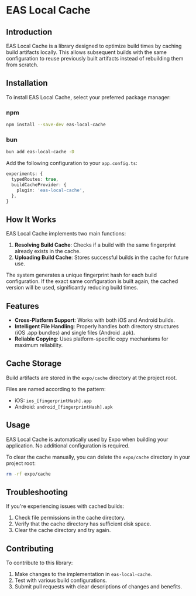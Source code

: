 # EAS Local Cache

## Introduction

EAS Local Cache is a library designed to optimize build times by caching build artifacts locally. This allows subsequent builds with the same configuration to reuse previously built artifacts instead of rebuilding them from scratch.

## Installation

To install EAS Local Cache, select your preferred package manager:

### npm

```bash
npm install --save-dev eas-local-cache
```

### bun

```bash
bun add eas-local-cache -D
```

Add the following configuration to your `app.config.ts`:

```typescript
experiments: {
  typedRoutes: true,
  buildCacheProvider: {
    plugin: 'eas-local-cache',
  },
}
```

## How It Works

EAS Local Cache implements two main functions:

1. **Resolving Build Cache**: Checks if a build with the same fingerprint already exists in the cache.
2. **Uploading Build Cache**: Stores successful builds in the cache for future use.

The system generates a unique fingerprint hash for each build configuration. If the exact same configuration is built again, the cached version will be used, significantly reducing build times.

## Features

- **Cross-Platform Support**: Works with both iOS and Android builds.
- **Intelligent File Handling**: Properly handles both directory structures (iOS .app bundles) and single files (Android .apk).
- **Reliable Copying**: Uses platform-specific copy mechanisms for maximum reliability.

## Cache Storage

Build artifacts are stored in the `expo/cache` directory at the project root.

Files are named according to the pattern:

- iOS: `ios_[fingerprintHash].app`
- Android: `android_[fingerprintHash].apk`

## Usage

EAS Local Cache is automatically used by Expo when building your application. No additional configuration is required.

To clear the cache manually, you can delete the `expo/cache` directory in your project root:

```bash
rm -rf expo/cache
```

## Troubleshooting

If you're experiencing issues with cached builds:

1. Check file permissions in the cache directory.
2. Verify that the cache directory has sufficient disk space.
3. Clear the cache directory and try again.

## Contributing

To contribute to this library:

1. Make changes to the implementation in `eas-local-cache`.
2. Test with various build configurations.
3. Submit pull requests with clear descriptions of changes and benefits.
